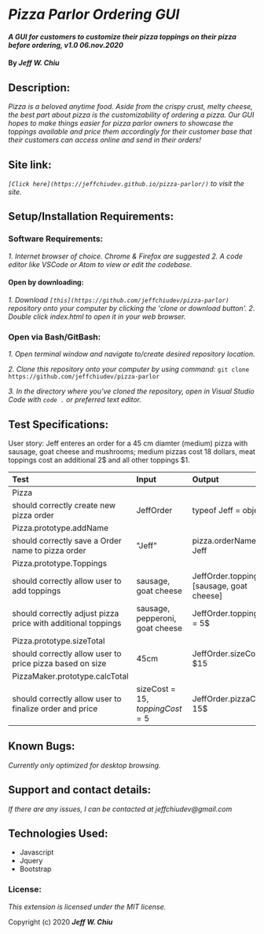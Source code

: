 # _Pizza Parlor Ordering GUI_

#### _A GUI for customers to customize their pizza toppings on their pizza before ordering, v1.0 06.nov.2020_

#### By _**Jeff W. Chiu**_

## Description:

_Pizza is a beloved anytime food.  Aside from the crispy crust, melty cheese, the best part about pizza is the customizability of ordering a pizza.  Our GUI hopes to make things easier for pizza parlor owners to showcase the toppings available and price them accordingly for their customer base that their customers can access online and send in their orders!_

## Site link:

_`[Click here](https://jeffchiudev.github.io/pizza-parlor/)` to visit the site._

## Setup/Installation Requirements:

### Software Requirements:
_1. Internet browser of choice. Chrome & Firefox are suggested_
_2. A code editor like VSCode or Atom to view or edit the codebase._

#### Open by downloading:
_1. Download `[this](https://github.com/jeffchiudev/pizza-parlor)` repository onto your computer by clicking the 'clone or download button'._
_2. Double click index.html to open it in your web browser._

### Open via Bash/GitBash:
_1. Open terminal window and navigate to/create desired repository location._

_2. Clone this repository onto your computer by using command:_
`git clone https://github.com/jeffchiudev/pizza-parlor`

_3. In the directory where you've cloned the repository, open in Visual Studio Code with `code .` or preferred text editor._

## Test Specifications:

User story: Jeff enteres an order for a 45 cm diamter (medium) pizza with sausage, goat cheese and mushrooms; medium pizzas cost 18 dollars, meat toppings cost an additional 2$ and all other toppings $1. 

| Test | Input | Output |
| :----------- | :----------------------| :----------- |
| Pizza |||
| should correctly create new pizza order | JeffOrder | typeof Jeff = object |
| Pizza.prototype.addName |||
| should correctly save a Order name to pizza order | "Jeff" | pizza.orderName = Jeff |
| Pizza.prototype.Toppings |||
| should correctly allow user to add toppings | sausage, goat cheese | JeffOrder.toppings [sausage, goat cheese] |
| should correctly adjust pizza price with additional toppings | sausage, pepperoni, goat cheese | JeffOrder.toppingCost = 5$|
| Pizza.prototype.sizeTotal |||
| should correctly allow user to price pizza based on size | 45cm | JeffOrder.sizeCost = $15 |
| PizzaMaker.prototype.calcTotal |||
| should correctly allow user to finalize order and price | sizeCost = $15, toppingCost = 5$ | JeffOrder.pizzaCost = 15$ | 


## Known Bugs:

_Currently only optimized for desktop browsing._

## Support and contact details:

_If there are any issues, I can be contacted at jeffchiudev@gmail.com_


## Technologies Used:

*  Javascript
*  Jquery
*  Bootstrap

### License:

_This extension is licensed under the MIT license._

Copyright (c) 2020 **_Jeff W. Chiu_** 